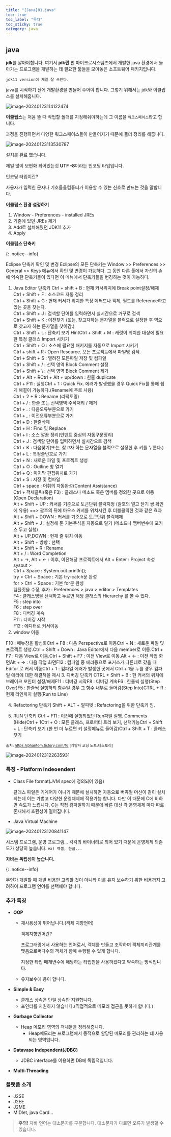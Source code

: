 ```yaml
---
title: "[Java]01.java"
toc: true
toc_label: "목차"
toc_sticky: true
category: java
---
```


## java



<span class="hlm">**jdk**</span>를 깔아야합니다. 여기서 **jdk란** 썬 마이크로시스템즈에서 개발한 java 환경에서 돌아가는 프로그램을 개발하는 데 필요한 툴들을 모아놓은 소프트웨어 패키지입니다.

`jdk11 version이 제일 잘 쓰인다.`

java를 시작하기 전에 개발환경을 만들어 주어야 합니다. 그렇기 위해서는 jdk와 이클립스를 설치해줍니다.

![image-20240123114122474](/images/2024-01-23-첫날/image-20240123114122474.png)

**이클립스**는 처음 뜰 때 작업할 폴더를 지정해줘야하는데 그 이름을 `워크스페이스`라고 합니다.

과정을 진행하면서 다양한 워크스페이스들이 만들어지기 때문에 폴더 정리를 해줍니다.

![image-20240123113530787](/images/2024-01-23-첫날/image-20240123113530787.png)

설치를 완료 했습니다.

제일 많이 보편화 되어있는것 <span class ="hlm">**UTF -8**</span>이라는 인코딩 타입입니다.

인코딩 타입이란?

사용자가 입력한 문자나 기호들을컴퓨터가 이용할 수 있는 신호로 만드는 것을 말합니다.



**이클립스 환경 설정하기**

1. Window - Preferences - installed JREs 
2. 기존에 있던 JREs 제거
3. Add로 설치해줬던 JDK11 추가
4. Apply



**이클립스 단축키**

{: .notice--info}

Eclipse 단축키 확인 및 변경
Eclipse의 모든 단축키는 Window >> Preferences >> General >> Keys 메뉴에서 확인 및 변경이 가능하다. 그 동안 다른 툴에서 자신의 손에 익숙한 단축키들이 있다면 이 메뉴에서 단축키들을 변경하는 것이 가능하다.

1. Java Editor 단축키
Ctrl + shift + B : 현재 커서위치에 Break point설정/해제<br/>Ctrl + Shift + F : 소스코드 자동 정리<br/>Ctrl + Shift + G : 현재 커서가 위치한 특정 메써드나 객체, 필드를 Reference하고 있는 곳을 찾는다.<br/>Ctrl + Shift + J : 검색할 단어를 입력하면서 실시간으로 거꾸로 검색<br/>Ctrl + Shift + K : 이전찾기 (또는, 찾고자하는 문자열을 블럭으로 설정한 후 역으로 찾고자 하는 문자열을 찾아감.)<br/>Ctrl + Shift + L : 단축키 보기 HintCtrl + Shift + M : 캐럿이 위치한 대상에 필요한 특정 클래스 Import 시키기<br/>Ctrl + Shift + O : 소스에 필요한 패키지를 자동으로 Import 시키기<br/>Ctrl + shift + R : Open Resource. 모든 프로젝트에서 파일명 검색.<br/>Ctrl + Shift + S : 열려진 모든파일 저장 및 컴파일<br/>Ctrl + Shift + / : 선택 영역 Block Comment 설정<br/>Ctrl + Shift + \ : 선택 영역 Block Comment 제거<br/>Ctrl + Alt + RCtrl + Alt + up/down : 한줄 duplicate<br/>Ctrl + F11 : 실행Ctrl + 1 : Quick Fix. 에러가 발생했을 경우 Quick Fix를 통해 쉽게 해결이 가능하다.(Rename에 주로 사용)<br/>Ctrl + 2 + R : Rename (리팩토링)<br/>Ctrl + / : 한줄 또는 선택영역 주석처리 / 제거<br/>Ctrl + . : 다음오류부분으로 가기<br/>Ctrl + , : 이전오류부분으로 가기<br/>Ctrl + D : 한줄삭제<br/>Ctrl + H : Find 및 Replace<br/>Ctrl + I : 소스 깔끔 정리(인덴트 중심의 자동구문정리)<br/>Ctrl + J : 검색할 단어를 입력하면서 실시간으로 검색<br/>Ctrl + K : 다음찾기(또는, 찾고자 하는 문자열을 블럭으로 설정한 후 키를 누른다.)<br/>Ctrl + L : 특정줄번호로 가기<br/>Ctrl + N : 새로운 파일 및 프로젝트 생성<br/>Ctrl + O : Outline 창 열기<br/>Ctrl + Q : 마지막 편집위치로 가기<br/>Ctrl + S : 저장 및 컴파일<br/>Ctrl + space : 어휘의 자동완성(Content Assistance)<br/>Ctrl + 객체클릭(혹은 F3) : 클래스나 메소드 혹은 멤버를 정의한 곳으로 이동(Open Declaration)<br/>Alt + Shift + UP : 커서를 기준으로 토큰단위 블럭지정 (괄호의 열고 닫기 쌍 확인에 유용)  ==> 괄호의 뒤에 마우스 커서를 위치시킨 후 더블클릭한 것과 같은 효과<br/>Alt + Shift + DOWN : 커서를 기준으로 토큰단위 블럭해제<br/>Alt + Shift + J : 설정해 둔 기본주석을 자동으로 달기 (메소드나 멤버변수에 포커스 두고 실행)<br/>Alt + UP,DOWN : 현재 줄 위치 이동<br/>Alt + Shift + 방향 : 선택<br/>Alt + Shift + R : Rename<br/>Alt + / : Word Completion<br/>Alt + ->, Alt + <- : 이후, 이전해당 프로젝트에서 Alt + Enter : Project 속성sysout > <br/>Ctrl + Space : System.out.println();<br/>try > Ctrl + Space : 기본 try-catch문 완성<br/>for > Ctrl + Space : 기본 for문 완성<br/>템플릿을 수정, 추가 : Preferences > java > editor > Templates<br/>F4 : 클래스명을 선택하고 누르면 해당 클래스의 Hierarchy 를 볼 수 있다.<br/>F5 : step into<br/>F6 : step over<br/>F8 : 디버깅 계속<br/>F11 : 디버깅 시작<br/>F12 : 에디터로 커서이동
2. window 이동

F10 : 메뉴창을 활성화Ctrl + F8 : 다음 Perspective로 이동Ctrl + N : 새로운 파일 및 프로젝트 생성.Ctrl + Shift + Down : Java Editor에서 다음 member로 이동.Ctrl + F7 : 다음 View로 이동.Ctrl + Shift + F7 : 이전 View로 이동.Alt + <- : 이전 작업 화면Alt + -> : 다음 작업 화면F12 : 컴파일 중 에러등으로 포커스가 다른데로 갔을 때 Editor 로 커서 이동Ctrl + 1 : 컴파일 에러가 발생한 곳에서 Ctrl + 1을 누를 경우 컴파일 에러에 대한 해결책을 제시
3. 디버깅 단축키
CTRL + Shift + B : 현 커서의 위치에 브레이크 포인터 설정/해제F11 : 디버깅 시작F8 : 디버깅 계속F6 : 한줄씩 실행(Step Over)F5 : 한줄씩 실행하되 함수일 경우 그 함수 내부로 들어감(Step Into)CTRL + R : 현재 라인까지 실행(Run to Line)

4. Refactoring 단축키
Shift + ALT + 알파벳 : Refactoring을 위한 단축키 임.

5. RUN 단축키
Ctrl + F11 : 이전에 실행되었던 Run파일 실행.
Comments   (Hide)Ctrl + 1Ctrl + O : 모든 클래스, 프로퍼티 트리 보기, 선택가능Ctrl + Shift + L : 단축키 보기 (한 번 더 누르면 키 설정메뉴로 들어감)Ctrl + Shift + T : 클래스 찾기

<small>출처: https://phantom.tistory.com/16 [개발자 코딩 노트:티스토리]</small>

![image-20240123122635931](/../../images/2024-01-23-첫날/image-20240123122635931.png)

### 특징 - Platform Indeoendent

- Class File format(JVM spec에 정의되어 있음)

  클래스 파일은 기계어가 아니기 때문에 설치하면 자동으로 버츄얼 머신이 같이 설치되는데 이는 가볍고 다양한 운영체제에 적용가능 합니다. 다만 이 때문에 C에 비하면 속도가 느립니다. C는 직접 컴파일하기 때문에 빠른 대신 각 운영체제 마다 따로 존재해서 호환성이 떨어집니다.

- Java Virtual Machine

![image-20240123120841147](/../../images/2024-01-23-첫날/image-20240123120841147.png)

시스템 프로그램, 운영 프로그램... 각각의 바이너리로 되어 있기 때문에 운영체제 의존도가 상당히 높습니다.
`ex) 엑셀, 한글...`

<span class="hlm">**자바는 독립성이 높습니다.**</span>

{: .notice--info}

무언가 개발할 때 개발 비용만 고려할 것이 아니라 이를 유지 보수하기 위한 비용까지 고려하여 프로그램 언어를 선택해야 합니다.

### 추가 특징

- **OOP**

  - 재사용성이 뛰어납니다.(객체 지향언어)

    <span class="hlm">객체지향언어란?</span>

    프로그래밍에서 사용하는 언어로서, 객체를 만들고 조작하며 객체끼리관계를 맺음으로써다수의 객체가 함꼐 수행될 수 있게 합니다.

    지정한 타입 매개변수에 해당하는 타입만을 사용하겠다고 약속하는 방식입니다.

  - 유지보수에 용이 합니다.

- **Simple & Easy**

  - 클래스 상속은 단일 상속만 지원합니다.
  - 포인터를 지원하지 않습니다.(직접적으로 메모리 접근을 못하게 합니다.)

- **Garbage Collector**

  - Heap 메모리 영역의 객체들을 정리해줍니다.
    - Heap메모리는 프로그램에서 동적으로 할당된 메모리를 관리하는 데 사용되는 영역입니다. 

- **Datavase Independent(JDBC)**

  - JDBC interface를 이용하면 DB에 독립적입니다.

- **Multi-Threading**



### 플랫폼 소개

- J2SE
- J2EE
- J2ME
- MIDlet, java Card...

> **주의!**
> 자바 언어는 대소문자를 구분합니다. 대소문자가 다르면 오류가 발생할 수 있습니다.